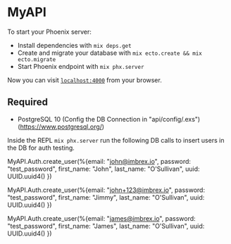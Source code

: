 # MyAPI

To start your Phoenix server:

  * Install dependencies with `mix deps.get`
  * Create and migrate your database with `mix ecto.create && mix ecto.migrate`
  * Start Phoenix endpoint with `mix phx.server`

Now you can visit [`localhost:4000`](http://localhost:4000) from your browser.

## Required

  * PostgreSQL 10 (Config the DB Connection in "api/config/.exs") (https://www.postgresql.org/)


Inside the REPL `mix phx.server` run the following DB calls to insert users in the DB for auth testing.

MyAPI.Auth.create_user(%{email: "john@imbrex.io", password: "test_password", first_name: "John", last_name: "O'Sullivan", uuid: UUID.uuid4() })

MyAPI.Auth.create_user(%{email: "john+123@imbrex.io", password: "test_password", first_name: "Jimmy", last_name: "O'Sullivan", uuid: UUID.uuid4() })

MyAPI.Auth.create_user(%{email: "james@imbrex.io", password: "test_password", first_name: "James", last_name: "O'Sullivan", uuid: UUID.uuid4() })
